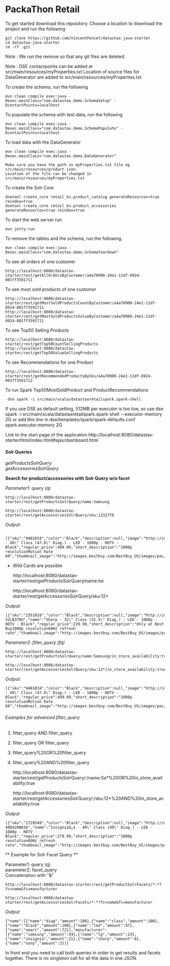 PackaThon Retail
========================

To get started download this repository. Choose a location to download the project and run the following
```
git clone https://github.com/VincentPoncet/datastax-java-starter
cd datastax-java-starter
rm -rf .git
```
Note : We run the remove so that any git files are deleted.


Note : DSE contactpoints can be added at src/main/resources/myProperties.txt
	   Location of source files for DataGenerator are added to src/main/resources/myProperties.txt



To create the schema, run the following

	mvn clean compile exec:java -Dexec.mainClass="com.datastax.demo.SchemaSetup" -DcontactPoints=localhost

To populate the schema with test data, run the following

	mvn clean compile exec:java -Dexec.mainClass="com.datastax.demo.SchemaPopulate" -DcontactPoints=localhost
	
	
To load data with the DataGenerator
	
	mvn clean compile exec:java -Dexec.mainClass="com.datastax.demo.DataGenerator"
	
	Make sure you have the path in myProperties.txt file eg src/main/resources/product.json.
	Location of the file can be changed in src/main/resources/myProperties.txt

To create the Solr Core 

	dsetool create_core retail_ks.product_catalog generateResources=true reindex=true
	dsetool create_core retail_ks.product_accessories generateResources=true reindex=true


	
To start the web server run 

	mvn jetty:run


To remove the tables and the schema, run the following.

    mvn clean compile exec:java -Dexec.mainClass="com.datastax.demo.SchemaTeardown"

To see all orders of one customer

	http://localhost:8080/datastax-starter/rest/getAllOrdersByCustomer/a4a70900-24e1-11df-8924-001ff3591711

To see most sold products of one customer

    http://localhost:8080/datastax-starter/rest/getMostSoldProductsCountByCustomer/a4a70900-24e1-11df-8924-001ff3591711
    http://localhost:8080/datastax-starter/rest/getMostSoldProductsValueByCustomer/a4a70900-24e1-11df-8924-001ff3591711

To see Top50 Selling Products

    http://localhost:8080/datastax-starter/rest/getTop50CountSellingProducts
    http://localhost:8080/datastax-starter/rest/getTop50ValueSellingProducts
    
To see Recommendations for one Product

    http://localhost:8080/datastax-starter/rest/getRecommendedProductsBySku/a4a70900-24e1-11df-8924-001ff3591712

To run Spark Top50MostSoldProduct and ProductRecommendations

     dse spark -i src/main/scala/datastaxretailspark.spark-shell

If you use DSE as default setting, 512MB per executor is too low, so use 
     dse spark -i src/main/scala/datastaxretailspark.spark-shell --executor-memory 2G
or add this line in dse/templates/spark/spark-defaults.conf
     spark.executor.memory 2G

Link to the start page of the application
http://localhost:8080/datastax-starter/html/index.html#ajax/dashboard.html


#### Solr Queries 

*getProductsSolrQuery*   
*getAccessoriesSolrQuery*

**Search for product/accessories with Solr Query w/o facet**

*Parameter1: query (q)*

	http://localhost:8080/datastax-starter/rest/getProductsSolrQuery/name:Samsung
	
	http://localhost:8080/datastax-starter/rest/getAccessoriesSolrQuery/sku:1232778
	
*Output:*

	   [{"sku":"9481034","color":"Black","description":null,"image":"http://images.bestbuy.com/BestBuy_US/images/pac/products/1313/1313487731/1313487731_sa.jpg","in_store_availability":true,"manufacturer":"Samsung","model_number":"UN48J5000AFXZA","name":"Samsung - 48\" Class (47.6\" Diag.) - LED - 1080p - HDTV - Black","regular_price":499.99,"short_description":"1080p resolutionMotion Rate 60","thumbnail_image":"http://images.bestbuy.com/BestBuy_US/images/pac/products/1313/1313487731/1313487731_s.gif","upc":"887276069173"}]
	
  * Wild Cards are possible
  
	http://localhost:8080/datastax-starter/rest/getProductsSolrQuery/name:*ha*
	
	http://localhost:8080/datastax-starter/rest/getAccessoriesSolrQuery/sku:12*
	
*Output:*

	[{"sku":"2351018","color":"Black","description":null,"image":"http://images.bestbuy.com/BestBuy_US/images/products/2351/2351018_sa.jpg","in_store_availability":true,"manufacturer":"Sharp","model_number":"LC-32LB370U","name":"Sharp - 32\" Class (31.5\" Diag.) - LED - 1080p - HDTV - Black","regular_price":229.99,"short_description":"Only at Best Buy1080p resolution60Hz refresh rate","thumbnail_image":"http://images.bestbuy.com/BestBuy_US/images/products/2351/2351018_s.gif","upc":"600603185625"}]
	

*Parameter2: filter_query (fq)*
	
	http://localhost:8080/datastax-starter/rest/getProductsSolrQuery/name:Samsung/in_store_availability:true
	
	http://localhost:8080/datastax-starter/rest/getAccessoriesSolrQuery/sku:12*/in_store_availability:true

*Output:*

	[{"sku":"9481034","color":"Black","description":null,"image":"http://images.bestbuy.com/BestBuy_US/images/pac/products/1313/1313487731/1313487731_sa.jpg","in_store_availability":true,"manufacturer":"Samsung","model_number":"UN48J5000AFXZA","name":"Samsung - 48\" Class (47.6\" Diag.) - LED - 1080p - HDTV - Black","regular_price":499.99,"short_description":"1080p resolutionMotion Rate 60","thumbnail_image":"http://images.bestbuy.com/BestBuy_US/images/pac/products/1313/1313487731/1313487731_s.gif","upc":"887276069173"}


###### Examples for advanced filter_query

1. filter_query AND filter_query
2. filter_query OR filter_query
3. filter_query%20OR%20filter_query
4. filter_query%20AND%20filter_query

	http://localhost:8080/datastax-starter/rest/getProductsSolrQuery/*:*/name:Sa*%20OR%20in_store_availability:true
	
	http://localhost:8080/datastax-starter/rest/getAccessoriesSolrQuery/*:*/sku:12*%20AND%20in_store_availability:true


*Output*

	[{"sku":"1729549","color":"Black","description":null,"image":"http://images.bestbuy.com/BestBuy_US/images/products/1729/1729549_sa.jpg","in_store_availability":true,"manufacturer":"Insigniaâ„¢","model_number":"NS-40D420NA16","name":"Insigniaâ„¢ - 40\" Class (40\" Diag.) - LED - 1080p - HDTV - Black","regular_price":279.99,"short_description":"1080p resolution60Hz refresh rate","thumbnail_image":"http://images.bestbuy.com/BestBuy_US/images/products/1729/1729549_s.gif","upc":"600603185021"}


** Example for Solr Facet Query **

Parameter1: query (q)   
parameter2: facet_query   
Concatenation with "&"

	
	http://localhost:8080/datastax-starter/rest/getProductSolrFacets/*:*?fc=name&fc=manufacturer
	
	http://localhost:8080/datastax-starter/rest/getAccessoriesSolrFacets/*:*?fc=name&fc=manufacturer

*Output*
	
	{"name":[{"name":"diag","amount":100},{"name":"class","amount":100},{"name":"black","amount":100},{"name":"led","amount":97},{"name":"smart","amount":72}],"manufacturer":[{"name":"samsung","amount":43},{"name":"lg","amount":23},{"name":"insignia","amount":21},{"name":"sharp","amount":8},{"name":"sony","amount":3}]}
  

In front end you need to call both queries in order to get results and facets together.
There is no singleton call for all the data in one JSON.
    
    
